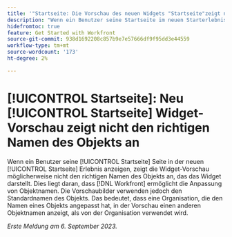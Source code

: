 ```yaml
---
title: '"Startseite: Die Vorschau des neuen Widgets "Startseite"zeigt nicht den richtigen Namen des Objekts an."'
description: "Wenn ein Benutzer seine Startseite im neuen Starterlebnis konfiguriert, zeigt die Widget-Vorschau möglicherweise nicht den richtigen Namen des Objekts an, das das Widget darstellt. Dies liegt daran, dass Workfront die Anpassung von Objektnamen ermöglicht. Die Vorschaubilder verwenden jedoch den Standardnamen des Objekts. Das bedeutet, dass eine Organisation, die den Namen eines Objekts angepasst hat, in der Vorschau einen anderen Objektnamen anzeigt, als von der Organisation verwendet wird."
hidefromtoc: true
feature: Get Started with Workfront
source-git-commit: 938d1692208c857b9e7e57666df9f95dd3e44559
workflow-type: tm+mt
source-wordcount: '173'
ht-degree: 2%

---
```



# [!UICONTROL Startseite]: Neu [!UICONTROL Startseite] Widget-Vorschau zeigt nicht den richtigen Namen des Objekts an

Wenn ein Benutzer seine [!UICONTROL Startseite] Seite in der neuen [!UICONTROL Startseite] Erlebnis anzeigen, zeigt die Widget-Vorschau möglicherweise nicht den richtigen Namen des Objekts an, das das Widget darstellt. Dies liegt daran, dass [!DNL Workfront] ermöglicht die Anpassung von Objektnamen. Die Vorschaubilder verwenden jedoch den Standardnamen des Objekts. Das bedeutet, dass eine Organisation, die den Namen eines Objekts angepasst hat, in der Vorschau einen anderen Objektnamen anzeigt, als von der Organisation verwendet wird.

_Erste Meldung am 6. September 2023._

